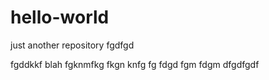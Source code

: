 # hello-world
just another repository
fgdfgd

fgddkkf blah fgknmfkg fkgn knfg fg
fdgd fgm  fdgm dfgdfgdf

